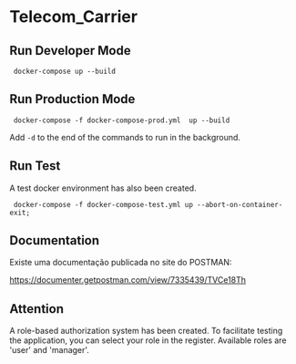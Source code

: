 # Telecom_Carrier #

## Run Developer Mode ##
```
 docker-compose up --build
```

## Run Production Mode ##
```
 docker-compose -f docker-compose-prod.yml  up --build
```

Add ```-d``` to the end of the commands to run in the background.

## Run Test ##

A test docker environment has also been created.
```
 docker-compose -f docker-compose-test.yml up --abort-on-container-exit;
```

## Documentation ##

Existe uma documentação publicada no site do POSTMAN:

https://documenter.getpostman.com/view/7335439/TVCe18Th

## Attention ##
A role-based authorization system has been created. To facilitate testing the application, you can select your role in the register. Available roles are 'user' and 'manager'.
